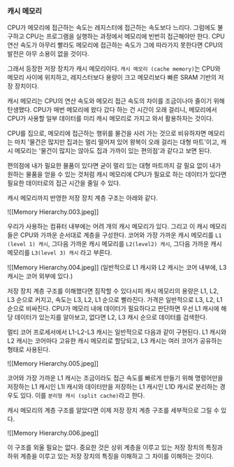 ### 캐시 메모리
CPU가 메모리에 접근하는 속도는 레지스터에 접근하는 속도보다 느리다. 그럼에도 불구하고 CPU는 프로그램을 실행하는 과정에서 메모리에 빈번히 접근해야만 한다. CPU 연산 속도가 아무리 빨라도 메모리에 접근하는 속도가 그에 따라가지 못한다면 CPU의 발전은 아무 소용이 없을 것이다.

그래서 등장한 저장 장치가 캐시 메모리이다. `캐시 메모리 (cache memory)`는 CPU와 메모리 사이에 위치하고, 레지스터보다 용량이 크고 메모리보다 빠른 SRAM 기반의 저장 장치이다.

캐시 메모리는 CPU의 연산 속도와 메모리 접근 속도의 차이를 조금이나마 줄이기 위해 탄생했다. CPU가 매번 메모리에 왔다 갔다 하는 건 시간이 오래 걸리니, 메모리에서 CPU가 사용할 일부 데이터를 미리 캐시 메모리로 가지고 와서 활용하자는 것이다.

CPU를 집으로, 메모리에 접근하는 행위를 물건을 사러 가는 것으로 비유하자면 메모리는 마치 '물건은 많지만 집과는 멀리 떨어져 있어 왕복이 오래 걸리는 대형 마트'이고, 캐시 메모리는 '물건이 많지는 않아도 집과 가까이 있는 편의점'과 같다고 보면 된다.

편의점에 내가 필요한 물품이 있다면 굳이 멀리 있는 대형 마트까지 갈 필요 없이 내가 원하는 물품을 얻을 수 있는 것처럼 캐시 메모리에 CPU가 필요로 하는 데이터가 있다면 필요한 데이터로의 접근 시간을 줄일 수 있다.

캐시 메모리까지 반영한 저장 장치 계층 구조는 아래와 같다.

![[Memory Hierarchy.003.jpeg]]

우리가 사용하는 컴퓨터 내부에는 어려 개의 캐시 메모리가 있다. 그리고 이 캐시 메모리들은 CPU와 가까운 순서대로 계층을 구성한다. 코어와 가장 가까운 캐시 메모리를 `L1 (level 1) 캐시`, 그다음 가까운 캐시 메모리를 `L2(level2) 캐시`, 그다음 가까운 캐시 메모리를 `L3(level 3) 캐시` 라고 부른다.

![[Memory Hierarchy.004.jpeg]]
(일반적으로 L1 캐시와 L2 캐시는 코어 내부에, L3 캐시는 코어 외부에 있다.)

저장 장치 계층 구조를 이해했다면 짐작할 수 있다시피 캐시 메모리의 용량은 L1, L2, L3 순으로 커지고, 속도는 L3, L2, L1 순으로 빨라진다. 가격은 일반적으로 L3, L2, L1 순으로 비싸진다. CPU가 메모리 내에 데이터가 필요하다고 판단하면 우선 L1 캐시에 해당 데이터가 있는지를 알아보고, 없다면 L2, L3 캐시 순으로 데이터를 검색한다.

멀티 코어 프로세서에서 L1-L2-L3 캐시는 일반적으로 다음과 같이 구현된다. L1 캐시와 L2 캐시는 코어마다 고유한 캐시 메모리로 할당되고, L3 캐시는 여러 코어가 공유하는 형태로 사용된다.

![[Memory Hierarchy.005.jpeg]]

코어와 가장 가까운 L1 캐시는 조금이라도 접근 속도를 빠르게 만들기 위해 명령어만을 저장하는 L1 캐시인 L1I 캐시와 데이터만을 저장하는 L1 캐시인 L1D 캐시로 분리하는 경우도 있다. 이를 `분리형 캐시 (split cache)`라고 한다.

캐시 메모리의 계층 구조를 알았다면 이제 저장 장치 계층 구조를 세부적으로 그릴 수 있다.

![[Memory Hierarchy.006.jpeg]]

이 구조를 외울 필요는 없다. 중요한 것은 상위 계층을 이루고 있는 저장 장치의 특징과 하위 계층을 이루고 있는 저장 장치의 특징을 이해하고 그 차이를 이해하는 것이다.